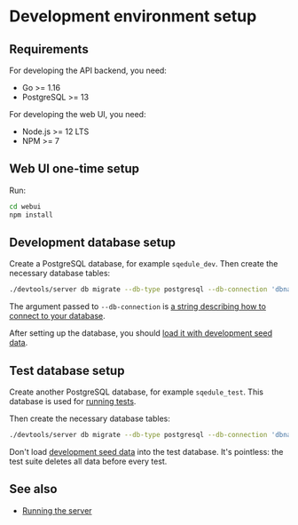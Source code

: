 # Development environment setup

## Requirements

For developing the API backend, you need:

 * Go >= 1.16
 * PostgreSQL >= 13

For developing the web UI, you need:

 * Node.js >= 12 LTS
 * NPM >= 7

## Web UI one-time setup

Run:

~~~bash
cd webui
npm install
~~~

## Development database setup

Create a PostgreSQL database, for example `sqedule_dev`. Then create the necessary database tables:

~~~bash
./devtools/server db migrate --db-type postgresql --db-connection 'dbname=sqedule_dev'
~~~

The argument passed to `--db-connection` is [a string describing how to connect to your database](https://docs.sqedule.io/server_guide/config/postgresql/).

After setting up the database, you should [load it with development seed data](db-dev-seeds-load.md).

## Test database setup

Create another PostgreSQL database, for example `sqedule_test`. This database is used for [running tests](run-tests.md).

Then create the necessary database tables:

~~~bash
./devtools/server db migrate --db-type postgresql --db-connection 'dbname=sqedule_test'
~~~

Don't load [development seed data](db-dev-seeds-load.md) into the test database. It's pointless: the test suite deletes all data before every test.

## See also

 * [Running the server](running-the-server.md)
